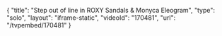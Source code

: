 {
    "title": "Step out of line in ROXY Sandals & Monyca Eleogram",
    "type": "solo",
    "layout": "iframe-static",
    "videoId": "170481",
    "url": "\/tvpembed\/170481"
}